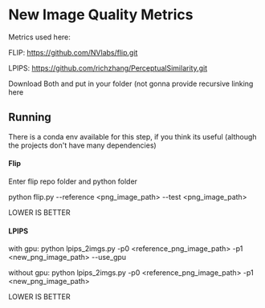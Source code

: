 # New Image Quality Metrics

Metrics used here:

FLIP: https://github.com/NVlabs/flip.git

LPIPS: https://github.com/richzhang/PerceptualSimilarity.git

Download Both and put in your folder (not gonna provide recursive linking here


## Running

There is a conda env available for this step, if you think its useful (although the projects don't have many dependencies)


#### Flip

Enter flip repo folder and python folder

python flip.py --reference <png_image_path> --test <png_image_path>

LOWER IS BETTER


#### LPIPS

with gpu:
python lpips_2imgs.py -p0 <reference_png_image_path> -p1 <new_png_image_path> --use_gpu

without gpu:
python lpips_2imgs.py -p0 <reference_png_image_path> -p1 <new_png_image_path>


LOWER IS BETTER
